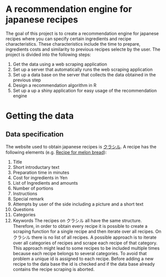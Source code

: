# A recommendation engine for japanese recipes
The goal of this project is to create a recommendation engine for japanese recipes where you can specify certain ingredients and recipe characteristics. These characteristics include the time to prepare, ingredients costs and similarity to previous recipes selecte by the user. 
The project is divided into the following steps:
1. Get the data using a web scraping application
1. Set up a server that automatically runs the web scraping application
1. Set up a data base on the server that collects the data obtained in the previous step
1. Design a recommendation algorithm in R
1. Set up a up a shiny application for easy usage of the recommendation engine

# Getting the data
## Data specification
The website used to obtain japanese recipes is [クラシル](https://www.kurashiru.com/). A recipe has the following elements (e.g. [Recipe for melon bread](https://www.kurashiru.com/recipes/3365e1c3-f4e5-4de4-8b04-f1ad19e44f51)):
1. Title
1. Short introductary text
1. Preparation time in minutes
1. Cost for ingredients in Yen
1. List of Ingredients and amounts
1. Number of portions
1. Instructions
1. Special remark
1. Attempts by user of the side including a picture and a short text
1. Questions
1. Categories
1. Keywords
The recipes on クラシル all have the same structure. Therefore, in order to obtain every recipe it is possible to create a scraping function for a single recipe and then iterate over all recipes. On クラシル there is no list of all recipes. A possible approach is to iterate over all categories of recipes and scrape each recipe of that category. This approach might lead to some recipes to be included multiple times because each recipe belongs to several categories. To avoid that problem a unique id is assigned to each recipe. Before adding a new recipe to the data base the id is checked and if the data base already contains the recipe scraping is aborted.
